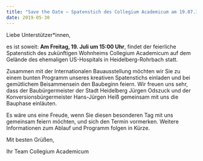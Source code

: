 ```yaml
---
title: "Save the Date – Spatenstich des Collegium Academicum am 19.07.19"
date: 2019-05-30
---
```

Liebe Unterstützer*innen,

es ist soweit: __Am Freitag, 19. Juli um 15:00 Uhr__, findet der feierliche
Spatenstich des zukünftigen Wohnheims Collegium Academicum auf dem Gelände des
ehemaligen US-Hospitals in Heidelberg-Rohrbach statt.

Zusammen mit der Internationalen Bauausstellung möchten wir Sie zu einem bunten
Programm unseres kreativen Spatenstichs einladen und bei gemütlichem
Beisammensein den Baubeginn feiern. Wir freuen uns sehr, dass der
Baubürgermeister der Stadt Heidelberg Jürgen Odszuck und der
Konversionsbürgermeister Hans-Jürgen Heiß gemeinsam mit uns die Bauphase
einläuten.

Es wäre uns eine Freude, wenn Sie diesen besonderen Tag mit uns gemeinsam feiern
möchten, und sich den Termin vormerken. Weitere Informationen zum Ablauf und
Programm folgen in Kürze.

Mit besten Grüßen,

Ihr Team Collegium Academicum



